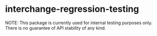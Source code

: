 # interchange-regression-testing

NOTE: This package is currently used for internal testing purposes only. There is no guarantee of API stability of any kind.
